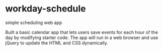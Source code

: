 # workday-schedule
simple scheduling web app

Built a basic calendar app that lets users save events for each hour of the day by modifying starter code. The app will run in a web browser and use jQuery to update the HTML and CSS dynamically.
